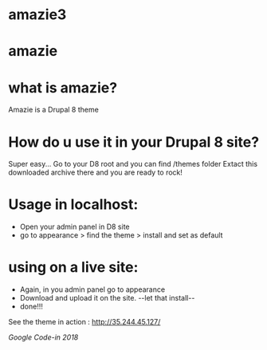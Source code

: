 # amazie3
# amazie
# what is amazie?
Amazie is a Drupal 8 theme

# How do u use it in your Drupal 8 site?
Super easy... Go to your D8 root and you can find /themes folder
Extact this downloaded archive there and you are ready to rock!

# Usage in localhost:
* Open your admin panel in D8 site
* go to appearance > find the theme > install and set as default

# using on a live site: 
* Again, in you admin panel go to appearance
* Download and upload it on the site. 
--let that install--
* done!!!

See the theme in action : http://35.244.45.127/

*Google Code-in 2018*
